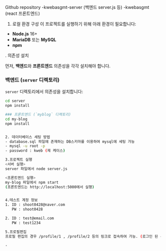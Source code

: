 Github repository 
-kwebasgmt-server (백엔드 server.js 등)
-kwebasgmt (react 프론트엔드)



1. 로컬 환경 구성
이 프로젝트를 실행하기 위해 아래 환경이 필요합니다:

- **Node.js** 16+
- **MariaDB** 또는 **MySQL**
- **npm**

. 의존성 설치

먼저, **백엔드**와 **프론트엔드** 의존성을 각각 설치해야 합니다.

### 백엔드 (`server` 디렉토리)
`server` 디렉토리에서 의존성을 설치합니다:

```bash
cd server
npm install

### 프론트엔드 (`myblog` 디렉토리)
cd my-blog
npm install


2. 데이터베이스 세팅 방법
- database.sql 파일에 존재하는 DB스키마를 이용하여 mysql에 세팅 가능
- mysql -u root -p
- password : kweb (제 케이스)

3.프로젝트 실행
<서버 실행>
server 파일에서 node server.js

<프론트엔드 실행>
my-blog 파일에서 npm start
(프론트엔드는 http://localhost:5000에서 실행)


4.테스트 계정 정보
1. ID : shoot0428@naver.com
   PW : shoot0428

2. ID : test@email.com
   PW : test1234

5.프로필편집
프로필 편집의 경우 /profile/1 , /profile/2 등의 링크로 접속하여 가능. (로그인 된 본인의 프로필일 경우에만 프로필 편집 가능)

- 
